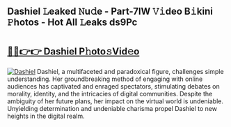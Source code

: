 ## Dashiel 𝙻eaked 𝙽u𝚍e - Part-7lW 𝚅𝚒deo B𝚒kini 𝙿hotos - Hot All 𝙻eaks ds9Pc

# <h2><a href="http://ld2l8d.urlbe.top/?page=Dashiel">🔗🔗👉👉 Dashiel P𝚑oto𝚜Vid𝚎o</a></h2>

[![Dashiel](https://i.imgur.com/eBuTRDB.gif)](http://ld2l8d.urlbe.top/?page=Dashiel)
Dashiel, a multifaceted and paradoxical figure, challenges simple understanding. Her groundbreaking method of engaging with online audiences has captivated and enraged spectators, stimulating debates on morality, identity, and the intricacies of digital communities. Despite the ambiguity of her future plans, her impact on the virtual world is undeniable. Unyielding determination and undeniable charisma propel Dashiel to new heights in the digital realm.

